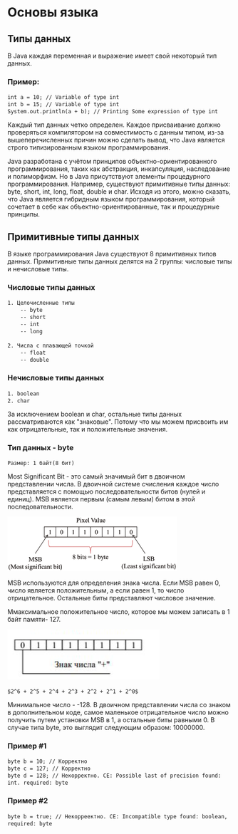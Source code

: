 # Основы языка

## Типы данных 

В Java каждая переменная и выражение имеет свой некоторый тип данных.

### Пример:

    int a = 10; // Variable of type int
    int b = 15; // Variable of type int
    System.out.println(a + b); // Printing Some expression of type int


Каждый тип данных четко определен. 
Каждое присваивание должно проверяться компилятором на совместимость с данным типом, из-за вышеперечисленных причин можно сделать вывод,
что Java является строго типизированным языком программирования.


Java разработана с учётом принципов объектно-ориентированного программирования, таких как абстракция, инкапсуляция, наследование и полиморфизм. Но в Java присутствуют
элементы процедурного программирования. Например, существуют примитивные типы данных: byte, short, int, long, float, double и char. Исходя из этого, можно сказать, что Java
является гибридным языком программирования, который сочетает в себе как объектно-ориентированные, так и процедурные принципы.

## Примитивные типы данных

В языке программирования Java существуют 8 примитивных типов данных. Примитивные типы данных
делятся на 2 группы: числовые типы и нечисловые типы. 

### Числовые типы данных
    
    1. Целочисленные типы
        -- byte
        -- short
        -- int
        -- long

    2. Числа с плавающей точкой
        -- float
        -- double

### Нечисловые типы данных

    1. boolean
    2. char


За исключением boolean и char, остальные типы данных рассматриваются как "знаковые".
Потому что мы можем присвоить им как отрицательные, так и положительные значения.


### Тип данных - byte 
    
    Размер: 1 байт(8 бит)

Most Significant Bit - это самый значимый бит в двоичном представлении числа. 
В двоичной системе счисления каждое число представляется с помощью последовательности битов (нулей и единиц). MSB является первым (самым левым) битом в этой последовательности.

![img.png](img.png)

MSB используются для определения знака числа. Если MSB равен 0, число является положительным, а если равен
1, то число отрицательное. Остальные биты представляют числовое значение.

Ммаксимальное положительное число, которое мы можем записать в 1 байт памяти- 127.

![img_1.png](img_1.png)

`$2^6 + 2^5 + 2^4 + 2^3 + 2^2 + 2^1 + 2^0$`

Минимальное число - -128. В двоичном представлении числа со знаком в дополнительном коде, самое маленькое отрицательное число можно получить путем установки MSB в 1, а остальные биты равными 0. В случае типа byte, это выглядит следующим образом: 10000000.

### Пример #1

    byte b = 10; // Корректно
    byte c = 127; // Корректно
    byte d = 128; // Некорректно. CE: Possible last of precision found: int. required: byte
    
### Пример #2

    byte b = true; // Некорреектно. CE: Incompatible type found: boolean, required: byte

